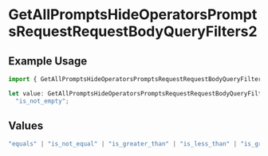 # GetAllPromptsHideOperatorsPromptsRequestRequestBodyQueryFilters2

## Example Usage

```typescript
import { GetAllPromptsHideOperatorsPromptsRequestRequestBodyQueryFilters2 } from "@orq-ai/node/models/operations";

let value: GetAllPromptsHideOperatorsPromptsRequestRequestBodyQueryFilters2 =
  "is_not_empty";
```

## Values

```typescript
"equals" | "is_not_equal" | "is_greater_than" | "is_less_than" | "is_greater_than_or_equal_to" | "is_less_than_or_equal_to" | "is_between" | "is_empty" | "is_not_empty"
```